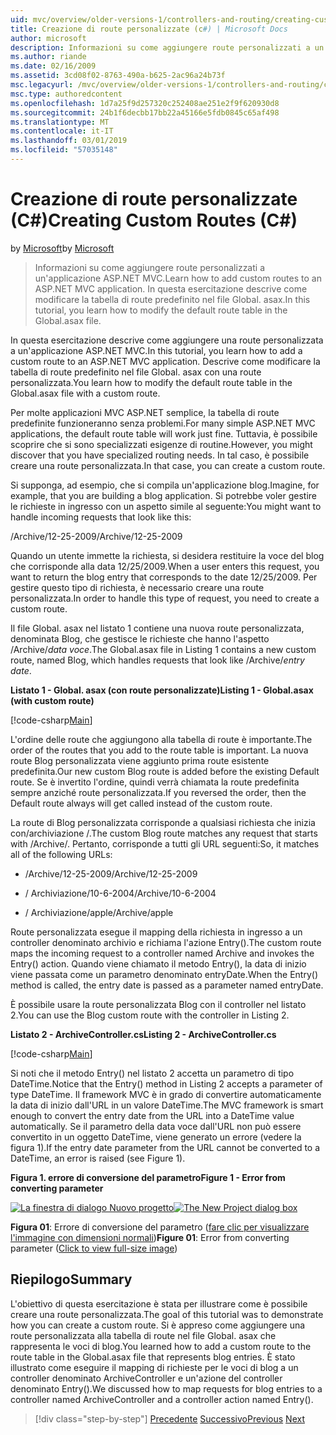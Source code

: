 ```yaml
---
uid: mvc/overview/older-versions-1/controllers-and-routing/creating-custom-routes-cs
title: Creazione di route personalizzate (c#) | Microsoft Docs
author: microsoft
description: Informazioni su come aggiungere route personalizzati a un'applicazione ASP.NET MVC. In questa esercitazione descrive come modificare la tabella di route predefinito nel file Global. asax.
ms.author: riande
ms.date: 02/16/2009
ms.assetid: 3cd08f02-8763-490a-b625-2ac96a24b73f
msc.legacyurl: /mvc/overview/older-versions-1/controllers-and-routing/creating-custom-routes-cs
msc.type: authoredcontent
ms.openlocfilehash: 1d7a25f9d257320c252408ae251e2f9f620930d8
ms.sourcegitcommit: 24b1f6decbb17bb22a45166e5fdb0845c65af498
ms.translationtype: MT
ms.contentlocale: it-IT
ms.lasthandoff: 03/01/2019
ms.locfileid: "57035148"
---
```

<a name="creating-custom-routes-c"></a><span data-ttu-id="fd6fe-104">Creazione di route personalizzate (C#)</span><span class="sxs-lookup"><span data-stu-id="fd6fe-104">Creating Custom Routes (C#)</span></span>
====================
<span data-ttu-id="fd6fe-105">by [Microsoft](https://github.com/microsoft)</span><span class="sxs-lookup"><span data-stu-id="fd6fe-105">by [Microsoft](https://github.com/microsoft)</span></span>

> <span data-ttu-id="fd6fe-106">Informazioni su come aggiungere route personalizzati a un'applicazione ASP.NET MVC.</span><span class="sxs-lookup"><span data-stu-id="fd6fe-106">Learn how to add custom routes to an ASP.NET MVC application.</span></span> <span data-ttu-id="fd6fe-107">In questa esercitazione descrive come modificare la tabella di route predefinito nel file Global. asax.</span><span class="sxs-lookup"><span data-stu-id="fd6fe-107">In this tutorial, you learn how to modify the default route table in the Global.asax file.</span></span>


<span data-ttu-id="fd6fe-108">In questa esercitazione descrive come aggiungere una route personalizzata a un'applicazione ASP.NET MVC.</span><span class="sxs-lookup"><span data-stu-id="fd6fe-108">In this tutorial, you learn how to add a custom route to an ASP.NET MVC application.</span></span> <span data-ttu-id="fd6fe-109">Descrive come modificare la tabella di route predefinito nel file Global. asax con una route personalizzata.</span><span class="sxs-lookup"><span data-stu-id="fd6fe-109">You learn how to modify the default route table in the Global.asax file with a custom route.</span></span>

<span data-ttu-id="fd6fe-110">Per molte applicazioni MVC ASP.NET semplice, la tabella di route predefinite funzioneranno senza problemi.</span><span class="sxs-lookup"><span data-stu-id="fd6fe-110">For many simple ASP.NET MVC applications, the default route table will work just fine.</span></span> <span data-ttu-id="fd6fe-111">Tuttavia, è possibile scoprire che si sono specializzati esigenze di routine.</span><span class="sxs-lookup"><span data-stu-id="fd6fe-111">However, you might discover that you have specialized routing needs.</span></span> <span data-ttu-id="fd6fe-112">In tal caso, è possibile creare una route personalizzata.</span><span class="sxs-lookup"><span data-stu-id="fd6fe-112">In that case, you can create a custom route.</span></span>

<span data-ttu-id="fd6fe-113">Si supponga, ad esempio, che si compila un'applicazione blog.</span><span class="sxs-lookup"><span data-stu-id="fd6fe-113">Imagine, for example, that you are building a blog application.</span></span> <span data-ttu-id="fd6fe-114">Si potrebbe voler gestire le richieste in ingresso con un aspetto simile al seguente:</span><span class="sxs-lookup"><span data-stu-id="fd6fe-114">You might want to handle incoming requests that look like this:</span></span>

<span data-ttu-id="fd6fe-115">/Archive/12-25-2009</span><span class="sxs-lookup"><span data-stu-id="fd6fe-115">/Archive/12-25-2009</span></span>

<span data-ttu-id="fd6fe-116">Quando un utente immette la richiesta, si desidera restituire la voce del blog che corrisponde alla data 12/25/2009.</span><span class="sxs-lookup"><span data-stu-id="fd6fe-116">When a user enters this request, you want to return the blog entry that corresponds to the date 12/25/2009.</span></span> <span data-ttu-id="fd6fe-117">Per gestire questo tipo di richiesta, è necessario creare una route personalizzata.</span><span class="sxs-lookup"><span data-stu-id="fd6fe-117">In order to handle this type of request, you need to create a custom route.</span></span>

<span data-ttu-id="fd6fe-118">Il file Global. asax nel listato 1 contiene una nuova route personalizzata, denominata Blog, che gestisce le richieste che hanno l'aspetto /Archive/*data voce*.</span><span class="sxs-lookup"><span data-stu-id="fd6fe-118">The Global.asax file in Listing 1 contains a new custom route, named Blog, which handles requests that look like /Archive/*entry date*.</span></span>

<span data-ttu-id="fd6fe-119">**Listato 1 - Global. asax (con route personalizzate)**</span><span class="sxs-lookup"><span data-stu-id="fd6fe-119">**Listing 1 - Global.asax (with custom route)**</span></span>

[!code-csharp[Main](creating-custom-routes-cs/samples/sample1.cs)]

<span data-ttu-id="fd6fe-120">L'ordine delle route che aggiungono alla tabella di route è importante.</span><span class="sxs-lookup"><span data-stu-id="fd6fe-120">The order of the routes that you add to the route table is important.</span></span> <span data-ttu-id="fd6fe-121">La nuova route Blog personalizzata viene aggiunto prima route esistente predefinita.</span><span class="sxs-lookup"><span data-stu-id="fd6fe-121">Our new custom Blog route is added before the existing Default route.</span></span> <span data-ttu-id="fd6fe-122">Se è invertito l'ordine, quindi verrà chiamata la route predefinita sempre anziché route personalizzata.</span><span class="sxs-lookup"><span data-stu-id="fd6fe-122">If you reversed the order, then the Default route always will get called instead of the custom route.</span></span>

<span data-ttu-id="fd6fe-123">La route di Blog personalizzata corrisponde a qualsiasi richiesta che inizia con/archiviazione /.</span><span class="sxs-lookup"><span data-stu-id="fd6fe-123">The custom Blog route matches any request that starts with /Archive/.</span></span> <span data-ttu-id="fd6fe-124">Pertanto, corrisponde a tutti gli URL seguenti:</span><span class="sxs-lookup"><span data-stu-id="fd6fe-124">So, it matches all of the following URLs:</span></span>

- <span data-ttu-id="fd6fe-125">/Archive/12-25-2009</span><span class="sxs-lookup"><span data-stu-id="fd6fe-125">/Archive/12-25-2009</span></span>

- <span data-ttu-id="fd6fe-126">/ Archiviazione/10-6-2004</span><span class="sxs-lookup"><span data-stu-id="fd6fe-126">/Archive/10-6-2004</span></span>

- <span data-ttu-id="fd6fe-127">/ Archiviazione/apple</span><span class="sxs-lookup"><span data-stu-id="fd6fe-127">/Archive/apple</span></span>

<span data-ttu-id="fd6fe-128">Route personalizzata esegue il mapping della richiesta in ingresso a un controller denominato archivio e richiama l'azione Entry().</span><span class="sxs-lookup"><span data-stu-id="fd6fe-128">The custom route maps the incoming request to a controller named Archive and invokes the Entry() action.</span></span> <span data-ttu-id="fd6fe-129">Quando viene chiamato il metodo Entry(), la data di inizio viene passata come un parametro denominato entryDate.</span><span class="sxs-lookup"><span data-stu-id="fd6fe-129">When the Entry() method is called, the entry date is passed as a parameter named entryDate.</span></span>

<span data-ttu-id="fd6fe-130">È possibile usare la route personalizzata Blog con il controller nel listato 2.</span><span class="sxs-lookup"><span data-stu-id="fd6fe-130">You can use the Blog custom route with the controller in Listing 2.</span></span>

<span data-ttu-id="fd6fe-131">**Listato 2 - ArchiveController.cs**</span><span class="sxs-lookup"><span data-stu-id="fd6fe-131">**Listing 2 - ArchiveController.cs**</span></span>

[!code-csharp[Main](creating-custom-routes-cs/samples/sample2.cs)]

<span data-ttu-id="fd6fe-132">Si noti che il metodo Entry() nel listato 2 accetta un parametro di tipo DateTime.</span><span class="sxs-lookup"><span data-stu-id="fd6fe-132">Notice that the Entry() method in Listing 2 accepts a parameter of type DateTime.</span></span> <span data-ttu-id="fd6fe-133">Il framework MVC è in grado di convertire automaticamente la data di inizio dall'URL in un valore DateTime.</span><span class="sxs-lookup"><span data-stu-id="fd6fe-133">The MVC framework is smart enough to convert the entry date from the URL into a DateTime value automatically.</span></span> <span data-ttu-id="fd6fe-134">Se il parametro della data voce dall'URL non può essere convertito in un oggetto DateTime, viene generato un errore (vedere la figura 1).</span><span class="sxs-lookup"><span data-stu-id="fd6fe-134">If the entry date parameter from the URL cannot be converted to a DateTime, an error is raised (see Figure 1).</span></span>

<span data-ttu-id="fd6fe-135">**Figura 1. errore di conversione del parametro**</span><span class="sxs-lookup"><span data-stu-id="fd6fe-135">**Figure 1 - Error from converting parameter**</span></span>


<span data-ttu-id="fd6fe-136">[![La finestra di dialogo Nuovo progetto](creating-custom-routes-cs/_static/image1.jpg)](creating-custom-routes-cs/_static/image1.png)</span><span class="sxs-lookup"><span data-stu-id="fd6fe-136">[![The New Project dialog box](creating-custom-routes-cs/_static/image1.jpg)](creating-custom-routes-cs/_static/image1.png)</span></span>

<span data-ttu-id="fd6fe-137">**Figura 01**: Errore di conversione del parametro ([fare clic per visualizzare l'immagine con dimensioni normali](creating-custom-routes-cs/_static/image2.png))</span><span class="sxs-lookup"><span data-stu-id="fd6fe-137">**Figure 01**: Error from converting parameter ([Click to view full-size image](creating-custom-routes-cs/_static/image2.png))</span></span>


## <a name="summary"></a><span data-ttu-id="fd6fe-138">Riepilogo</span><span class="sxs-lookup"><span data-stu-id="fd6fe-138">Summary</span></span>

<span data-ttu-id="fd6fe-139">L'obiettivo di questa esercitazione è stata per illustrare come è possibile creare una route personalizzata.</span><span class="sxs-lookup"><span data-stu-id="fd6fe-139">The goal of this tutorial was to demonstrate how you can create a custom route.</span></span> <span data-ttu-id="fd6fe-140">Si è appreso come aggiungere una route personalizzata alla tabella di route nel file Global. asax che rappresenta le voci di blog.</span><span class="sxs-lookup"><span data-stu-id="fd6fe-140">You learned how to add a custom route to the route table in the Global.asax file that represents blog entries.</span></span> <span data-ttu-id="fd6fe-141">È stato illustrato come eseguire il mapping di richieste per le voci di blog a un controller denominato ArchiveController e un'azione del controller denominato Entry().</span><span class="sxs-lookup"><span data-stu-id="fd6fe-141">We discussed how to map requests for blog entries to a controller named ArchiveController and a controller action named Entry().</span></span>

> [!div class="step-by-step"]
> <span data-ttu-id="fd6fe-142">[Precedente](aspnet-mvc-controllers-overview-cs.md)
> [Successivo](creating-a-route-constraint-cs.md)</span><span class="sxs-lookup"><span data-stu-id="fd6fe-142">[Previous](aspnet-mvc-controllers-overview-cs.md)
[Next](creating-a-route-constraint-cs.md)</span></span>
